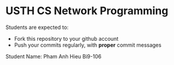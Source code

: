 USTH CS Network Programming
=====================================

Students are expected to:
* Fork this repository to your github account
* Push your commits regularly, with **proper** commit messages

Student Name: Pham Anh Hieu
Bi9-106
